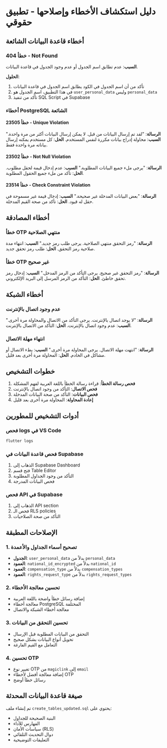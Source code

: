 # دليل استكشاف الأخطاء وإصلاحها - تطبيق حقوقي

## أخطاء قاعدة البيانات الشائعة

### خطأ 404 - Not Found
**السبب**: عدم تطابق اسم الجدول أو عدم وجود الجدول في قاعدة البيانات.

**الحلول**:
1. تأكد من أن اسم الجدول في الكود يطابق اسم الجدول في قاعدة البيانات
2. في هذا التطبيق، اسم الجدول هو `user_personal_data` وليس `personal_data`
3. تأكد من تنفيذ SQL Script في Supabase

### أخطاء PostgreSQL الشائعة

#### خطأ 23505 - Unique Violation
**الرسالة**: "لقد تم إرسال البيانات من قبل. لا يمكن إرسال البيانات أكثر من مرة واحدة."
**السبب**: محاولة إدراج بيانات مكررة لنفس المستخدم.
**الحل**: كل مستخدم يمكنه إرسال بياناته مرة واحدة فقط.

#### خطأ 23502 - Not Null Violation
**الرسالة**: "يرجى ملء جميع البيانات المطلوبة."
**السبب**: عدم إدخال قيمة لحقل مطلوب.
**الحل**: تأكد من ملء جميع الحقول المطلوبة.

#### خطأ 23514 - Check Constraint Violation
**الرسالة**: "بعض البيانات المدخلة غير صحيحة."
**السبب**: إدخال قيمة غير مسموحة في حقل له قيود.
**الحل**: تأكد من صحة القيم المدخلة.

## أخطاء المصادقة

### خطأ OTP منتهي الصلاحية
**الرسالة**: "رمز التحقق منتهي الصلاحية. يرجى طلب رمز جديد."
**السبب**: انتهاء مدة صلاحية رمز التحقق.
**الحل**: طلب رمز تحقق جديد.

### خطأ OTP غير صحيح
**الرسالة**: "رمز التحقق غير صحيح. يرجى التأكد من الرمز المدخل."
**السبب**: إدخال رمز تحقق خاطئ.
**الحل**: التأكد من الرمز المرسل إلى البريد الإلكتروني.

## أخطاء الشبكة

### عدم وجود اتصال بالإنترنت
**الرسالة**: "لا يوجد اتصال بالإنترنت. يرجى التأكد من الاتصال والمحاولة مرة أخرى."
**السبب**: عدم وجود اتصال بالإنترنت.
**الحل**: التأكد من الاتصال بالإنترنت.

### انتهاء مهلة الاتصال
**الرسالة**: "انتهت مهلة الاتصال. يرجى المحاولة مرة أخرى."
**السبب**: بطء الاتصال أو مشاكل في الخادم.
**الحل**: المحاولة مرة أخرى بعد قليل.

## خطوات التشخيص

1. **فحص رسالة الخطأ**: قراءة رسالة الخطأ باللغة العربية لفهم المشكلة
2. **فحص الاتصال**: التأكد من وجود اتصال بالإنترنت
3. **فحص البيانات**: التأكد من صحة البيانات المدخلة
4. **إعادة المحاولة**: المحاولة مرة أخرى بعد قليل

## أدوات التشخيص للمطورين

### فحص logs في VS Code
```bash
flutter logs
```

### فحص قاعدة البيانات في Supabase
1. الذهاب إلى Supabase Dashboard
2. فتح قسم Table Editor
3. التأكد من وجود الجداول المطلوبة
4. فحص البيانات المدرجة

### فحص API في Supabase
1. الذهاب إلى API section
2. فحص الـ RLS policies
3. التأكد من صحة الصلاحيات

## الإصلاحات المطبقة

### 1. تصحيح أسماء الجداول والأعمدة
- **الجدول**: `user_personal_data` بدلاً من `personal_data`
- **العمود**: `national_id_encrypted` بدلاً من `national_id`
- **العمود**: `compensation_type` بدلاً من `compensation_types`
- **العمود**: `rights_request_type` بدلاً من `rights_request_types`

### 2. تحسين معالجة الأخطاء
- إضافة رسائل خطأ واضحة باللغة العربية
- معالجة أخطاء PostgreSQL المختلفة
- معالجة أخطاء الشبكة والاتصال

### 3. تحسين التحقق من البيانات
- التحقق من البيانات المطلوبة قبل الإرسال
- تحويل أنواع البيانات بشكل صحيح
- التعامل مع القيم الفارغة

### 4. تحسين OTP
- تغيير نوع OTP من `magiclink` إلى `email`
- إضافة معالجة أفضل لأخطاء OTP
- رسائل خطأ أوضح

## صيغة قاعدة البيانات المحدثة

تم إنشاء ملف `create_tables_updated.sql` يحتوي على:
- البنية الصحيحة للجداول
- الفهارس للأداء
- سياسات الأمان (RLS)
- دوال التحديث التلقائي
- التعليقات التوضيحية
